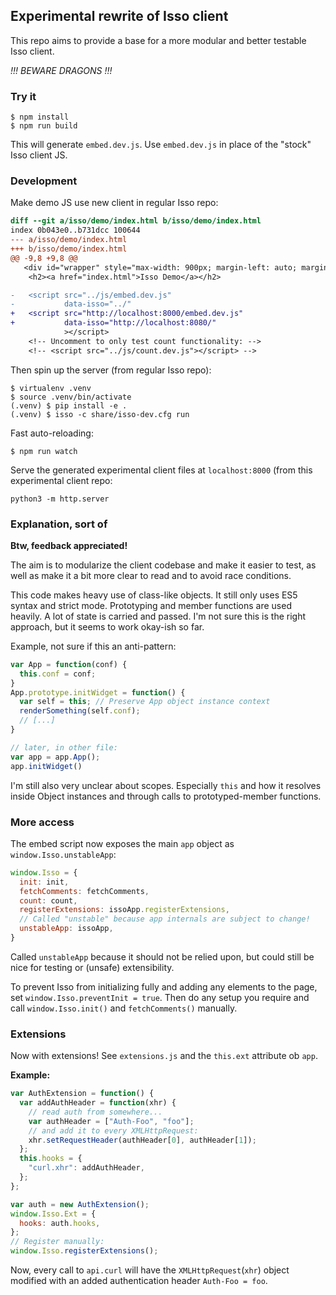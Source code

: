 ## Experimental rewrite of Isso client

This repo aims to provide a base for a more modular and better testable Isso
client.

*!!! BEWARE DRAGONS !!!*

### Try it

```console
$ npm install
$ npm run build
```

This will generate `embed.dev.js`.
Use `embed.dev.js` in place of the "stock" Isso client JS.

### Development

Make demo JS use new client in regular Isso repo:
```diff
diff --git a/isso/demo/index.html b/isso/demo/index.html
index 0b043e0..b731dcc 100644
--- a/isso/demo/index.html
+++ b/isso/demo/index.html
@@ -9,8 +9,8 @@
   <div id="wrapper" style="max-width: 900px; margin-left: auto; margin-right: auto;">
    <h2><a href="index.html">Isso Demo</a></h2>

-   <script src="../js/embed.dev.js"
-           data-isso="../"
+   <script src="http://localhost:8000/embed.dev.js"
+           data-isso="http://localhost:8080/"
            ></script>
    <!-- Uncomment to only test count functionality: -->
    <!-- <script src="../js/count.dev.js"></script> -->
```

Then spin up the server (from regular Isso repo):
```console
$ virtualenv .venv
$ source .venv/bin/activate
(.venv) $ pip install -e .
(.venv) $ isso -c share/isso-dev.cfg run
```

Fast auto-reloading:
```console
$ npm run watch
```

Serve the generated experimental client files at `localhost:8000` (from
this experimental client repo:
```console
python3 -m http.server
```

### Explanation, sort of

**Btw, feedback appreciated!**

The aim is to modularize the client codebase and make it easier to test, as well
as make it a bit more clear to read and to avoid race conditions.

This code makes heavy use of class-like objects. It still only uses ES5 syntax
and strict mode. Prototyping and member functions are used heavily. A lot of
state is carried and passed. I'm not sure this is the right approach, but it
seems to work okay-ish so far.

Example, not sure if this an anti-pattern:

```javascript
var App = function(conf) {
  this.conf = conf;
}
App.prototype.initWidget = function() {
  var self = this; // Preserve App object instance context
  renderSomething(self.conf);
  // [...]
}

// later, in other file:
var app = app.App();
app.initWidget()
```

I'm still also very unclear about scopes. Especially `this` and how it resolves
inside Object instances and through calls to prototyped-member functions.

### More access

The embed script now exposes the main `app` object as `window.Isso.unstableApp`:

```javascript
window.Isso = {
  init: init,
  fetchComments: fetchComments,
  count: count,
  registerExtensions: issoApp.registerExtensions,
  // Called "unstable" because app internals are subject to change!
  unstableApp: issoApp,
}
```
Called `unstableApp` because it should not be relied upon, but could still be
nice for testing or (unsafe) extensibility.

To prevent Isso from initializing fully and adding any elements to the page, set
`window.Isso.preventInit = true`. Then do any setup you require and call
`window.Isso.init()` and `fetchComments()` manually.

### Extensions

Now with extensions! See `extensions.js` and the `this.ext` attribute ob `app`.

**Example:**

```javascript
var AuthExtension = function() {
  var addAuthHeader = function(xhr) {
    // read auth from somewhere...
    var authHeader = ["Auth-Foo", "foo"];
    // and add it to every XMLHttpRequest:
    xhr.setRequestHeader(authHeader[0], authHeader[1]);
  };
  this.hooks = {
    "curl.xhr": addAuthHeader,
  };
};

var auth = new AuthExtension();
window.Isso.Ext = {
  hooks: auth.hooks,
};
// Register manually:
window.Isso.registerExtensions();
```

Now, every call to `api.curl` will have the `XMLHttpRequest`(`xhr`) object
modified with an added authentication header `Auth-Foo = foo`.
